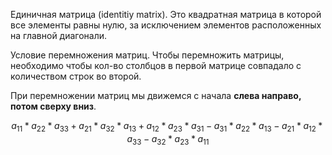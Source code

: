 
Единичная матрица (identitiy matrix). Это квадратная матрица в которой все элементы равны нулю, за исключением элементов расположенных на главной диагонали.

Условие перемножения матриц. Чтобы перемножить матрицы, необходимо чтобы кол-во столбцов в первой матрице совпадало с количеством строк во второй.

При перемножении матриц мы движемся с начала **слева направо, потом сверху вниз**.

$$a_{11}*a_{22}*a_{33}+a_{21}*a_{32}*a_{13}+a_{12}*a_{23}*a_{31}-a_{31}*a_{22}*a_{13}-a_{21}*a_{12}*a_{33}-a_{32}*a_{23}*a_{11}$$